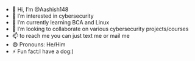 - 👋 Hi, I’m @Aashish148
- 👀 I’m interested in cybersecurity
- 🌱 I’m currently learning BCA and Linux
- 💞️ I’m looking to collaborate on various cybersecurity projects/courses
- 📫 to reach me you can just text me or mail me
- 😄 Pronouns: He/Him
- ⚡ Fun fact:I have a dog:)

<!---
Aashish148/Aashish148 is a ✨ special ✨ repository because its `README.md` (this file) appears on your GitHub profile.
You can click the Preview link to take a look at your changes.
--->
